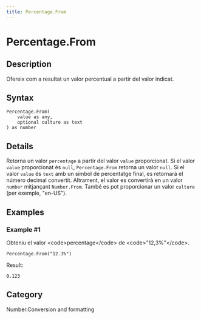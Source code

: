 ```yaml
---
title: Percentage.From
---
```


# Percentage.From


## Description

Ofereix com a resultat un valor percentual a partir del valor indicat.


## Syntax

```powerquery
Percentage.From(
    value as any,
    optional culture as text
) as number
```


## Details

Retorna un valor <code>percentage</code> a partir del valor <code>value</code> proporcionat. Si el valor <code>value</code> proporcionat és <code>null</code>, <code>Percentage.From</code> retorna un valor <code>null</code>. Si el valor <code>value</code> és <code>text</code> amb un símbol de percentatge final, es retornarà el número decimal convertit. Altrament, el valor es convertirà en un valor <code>number</code> mitjançant <code>Number.From</code>. També es pot proporcionar un valor <code>culture</code> (per exemple, "en-US").


## Examples

### Example #1 
Obteniu el valor &lt;code&gt;percentage&lt;/code&gt; de &lt;code&gt;&#34;12,3%&#34;&lt;/code&gt;.
```powerquery
Percentage.From("12.3%")
```

Result: 
```powerquery
0.123
```




## Category
Number.Conversion and formatting
